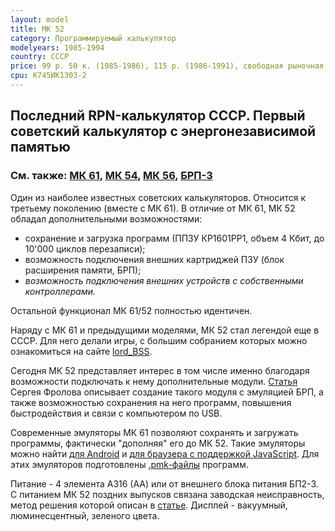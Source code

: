 ```yaml
---
layout: model
title: МК 52
category: Программируемый калькулятор
modelyears: 1985-1994
country: СССР
price: 99 р. 50 к. (1985-1986), 115 р. (1986-1991), свободная рыночная цена
cpu: К745ИК1303-2
---
```


## Последний RPN-калькулятор СССР. Первый советский калькулятор с энергонезависимой памятью

### См. также: [МК 61](mk61.md), [МК 54](mk54.md), [МК 56](mk56.md), [БРП-3](brp3.md)

Один из наиболее известных советских калькуляторов. Относится к третьему поколению (вместе с МК 61). В отличие от МК 61, МК 52 обладал дополнительными возможностями:
- сохранение и загрузка программ (ППЗУ КР1601РР1, объем 4 Кбит, до 10'000 циклов перезаписи);
- возможность подключения внешних картриджей ПЗУ (блок расширения памяти, БРП);
- _возможность подключения внешних устройств с собственными контроллерами._
  
Остальной функционал МК 61/52 полностью идентичен.

Наряду с МК 61 и предыдущими моделями, МК 52 стал легендой еще в СССР. Для него делали игры, с большим собранием которых можно ознакомиться на сайте [lord_BSS](https://lordbss.narod.ru/pmk.html).

Сегодня МК 52 представляет интерес в том числе именно благодаря возможности подключать к нему дополнительные модули. [Статья](https://habr.com/ru/articles/467501/) Сергея Фролова описывает создание такого модуля с эмуляцией БРП, а также возможностью сохранения на него программ, повышения быстродействия и связи с компьютером по USB.

Современные эмуляторы МК 61 позволяют сохранять и загружать программы, фактически "дополняя" его до МК 52. Такие эмуляторы можно найти [для Android](https://play.google.com/store/apps/details?id=com.cax.pmk.ext&hl=ru) и [для браузера с поддержкой JavaScript](https://mk-61.moy.su/emulator.html). Для этих эмуляторов подготовлены [.pmk-файлы](https://xvadim.github.io/xbasoft//pmk/pmk.html#programs) программ.


Питание - 4 элемента А316 (АА) или от внешнего блока питания БП2-3. С питанием МК 52 поздних выпусков связана заводская неисправность, метод решения которой описан в [статье](https://electronika-5.ru/calc/index.php?page=mk52_problem92).
Дисплей - вакуумный, люминесцентный, зеленого цвета.
